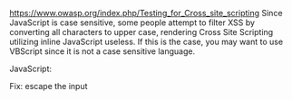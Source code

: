 https://www.owasp.org/index.php/Testing_for_Cross_site_scripting
Since JavaScript is case sensitive, some people attempt to filter XSS by converting all characters to upper case, rendering Cross Site Scripting utilizing inline JavaScript useless. If this is the case, you may want to use VBScript since it is not a case sensitive language.

JavaScript:

<script>alert(document.cookie);</script>

Fix:
	escape the input
